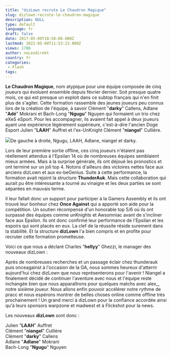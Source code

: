 ```yaml
---
title: "dizLown recrute Le Chaudron Magique"
slug: dizlown-recrute-le-chaudron-magique
description: NULL
type: default
language: fr
draft: false
date: 2017-05-09T18:58:00.000Z
lastmod: 2022-05-08T11:53:23.000Z
views: 1788
author: neLendirekt
country: fr
categories:
 - Flash
tags:
---
```

**Le Chaudron Magique**, nom atypique pour une équipe composée de cinq joueurs qui évoluent ensemble depuis février dernier. Soit presque quatre mois, ce qui est presque un exploit dans ce subtop français qui n'en finit plus de s'agiter. Cette formation rassemble des jeunes joueurs peu connus lors de la création de l'équipe, à savoir Clément "**darky**" Callens, Adlane "**Adé**" Mokrani et Bach-Long "**Ngugu**" Nguyen qui formaient un trio chez eXeS eSport. Pour les accompagner, ils avaient fait appel à deux joueurs ayant une expérience légèrement supérieure, c'est-à-dire l'ancien Doge Esport Julien "**LAAH**" Auffret et l'ex-UnKnight Clément "**niangel**" Cullière.

![](/storage/images/591201865ff4e_le-chaudron-magiquerjpg.jpg)De gauche à droite, Ngugu, LAAH, Adlane, niangel et darky.

Lors de leur première sortie offline, ces cinq joueurs n'étaient pas réellement attendus à l'Epsilan 14 où de nombreuses équipes semblaient mieux armées. Mais à la surprise générale, ils ont déjoué les pronostics et ont terminé sur un joli top 4\. Notons d'ailleurs des victoires nettes face aux anciens dizLown et aux ex-beGenius. Suite à cette performance, la formation avait rejoint la structure **ThunderAuk**. Mais cette collaboration qui aurait pu être intéressante a tourné au vinaigre et les deux parties se sont séparées en mauvais terme.

Il leur fallait donc un support pour participer à la Gamers Assembly et ils ont trouvé leur bonheur chez **Once Against** qui a apporté son aide pour la compétition. Un soutien récompensé d'un honorable top 5/6 où ils ont surpassé des équipes comme unKnights et Awsomniac avant de s'incliner face aux Epsilon. Ils ont donc confirmé leur performance de l'Epsilan et les espoirs qui sont placés en eux. La clef de la réussite réside surement dans la stabilité. Et la structure **dizLown** l'a bien compris et en profite pour recruter cette formation prometteuse.

Voici ce que nous a déclaré Charles "**hellyy**" Ghezzi, le manager des nouveaux dizLown :

Après de nombreuses recherches et un passage éclair chez thunderauk puis onceagainst à l'occasion de la GA, nous sommes heureux d'atterrir aujourd'hui chez dizLown que nous représenterons pour l'avenir ! Niangel a finalement décidé de continuer l'aventure avec nous et l'équipe reste inchangée bien que nous apparaîtrons pour quelques matchs avec alex\_, notre sixième joueur. Nous allons enfin pouvoir accélérer notre rythme de pracc et nous espérons montrer de belles choses online comme offline très prochainement ! Un grand merci à dizLown pour la confiance accordée ainsi qu'à leurs sponsors warpzone et madwest et à Flickshot pour la news. 

Les nouveaux **dizLown** sont donc :

Julien "**LAAH**" Auffret   
Clément "**niangel**" Cullière  
Clément "**darky**" Callens   
Adlane "**Adlane**" Mokrani   
Bach-Long "**Ngugu**" Nguyen
